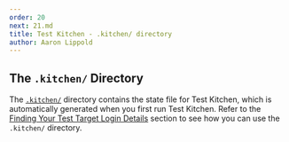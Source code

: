```yaml
---
order: 20
next: 21.md
title: Test Kitchen - .kitchen/ directory
author: Aaron Lippold
---
```


## The `.kitchen/` Directory

The [`.kitchen/`](/.kitchen/) directory contains the state file for Test Kitchen, which is automatically generated when you first run Test Kitchen. Refer to the [Finding Your Test Target Login Details](#311-locating-test-target-login-details) section to see how you can use the `.kitchen/` directory.
